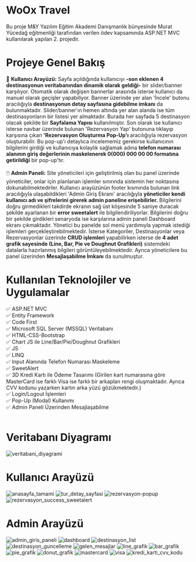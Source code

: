 #  WoOx Travel
Bu proje M&Y Yazılım Eğitim Akademi Danışmanlık bünyesinde Murat Yücedağ eğitmenliği tarafından verilen ödev kapsamında ASP.NET MVC kullanılarak yapılan 2. projedir.

# Projeye Genel Bakış
👤 <b>Kullanıcı Arayüzü:</b> Sayfa açıldığında kullanıcıyı <b>-son eklenen 4 destinasyonun veritabanından dinamik olarak geldiği-</b> bir slider/banner karşılıyor. Otomatik olarak değişen bannerlar arasında isterse kullanıcı da manuel olarak geçişler yapabiliyor. Banner üzerinde yer alan 'İncele' butonu aracılığıyla <b>destinasyonun detay sayfasına gidebilme imkanı</b> da bulunmaktadır. Slider/banner'ın hemen altında yer alan alanda ise tüm destinasyonların bir listesi yer almaktadır. Burada her sayfada 5 destinasyon olacak şekilde bir <b>Sayfalama Yapısı</b> kullanılmıştır. Son olarak ise kullanıcı isterse navbar üzerinde bulunan 'Rezervasyon Yap' butonuna tıklayıp karşısına çıkan <b>'Rezervasyon Oluşturma Pop-Up'ı</b> aracılığıyla rezervasyon oluşturabilir. Bu pop-up'ı detaylıca incelememiz gerekirse kullanıcının bilgilerini girdiği ve kullanıcıya kolaylık sağlamak adına <b>telefon numarası alanının giriş değerlerinin maskelenerek 0(000) 000 00 00 formatına getirildiği</b> bir pop-up'tır.
<br/><br/>
🖱️ <b>Admin Paneli:</b> Site yöneticileri için geliştirilmiş olan bu panel üzerinde yöneticiler, onlar için planlanan işlemler sınırında sistemin her noktasına dokunabilmektedirler. Kullanıcı arayüzünün footer kısmında bulunan link aracılığıyla ulaşabildikleri 'Admin Giriş Ekranı' aracılığıyla <b>yöneticiler kendi kullanıcı adı ve şifrelerini girerek admin paneline erişebilirler.</b> Bilgilerini doğru girmedikleri takdirde ekranın sağ üst köşesinde 5 saniye duracak şekilde ayarlanan bir <b>error sweetalert</b> ile bilgilendiriliyorlar. Bilgilerini doğru bir şekilde girdikleri senaryoda ise karşılarına admin paneli Dashboard ekranı çıkmaktadır. Yönetici bu panelde sol menü yardımıyla yapmak istediği işlemleri gerçekleştirebilmektedir. İsterse Kategoriler, Destinasyonlar veya Rezervasyonlar üzerinde <b>CRUD işlemleri</b> yapabilirken isterse de <b>4 adet grafik sayesinde (Line, Bar, Pie ve Doughnut Grafikleri)</b> sistemdeki datalarla hazırlanmış bilgileri görüntüleyebilmektedir. Ayrıca yöneticilere bu panel üzerinden <b>Mesajlaşabilme İmkanı</b> da sunulmuştur.

# Kullanılan Teknolojiler ve Uygulamalar
✅ ASP.NET MVC
<br>
✅ Entity Framework
<br>
✅ Code First
<br>
✅ Microsoft SQL Server (MSSQL) Veritabanı
<br>
✅ HTML-CSS-Bootstrap
<br>
✅ Chart JS ile Line/Bar/Pie/Doughnut Grafikleri
<br>
✅ JS
<br>
✅ LINQ
<br>
✅ Input Alanında Telefon Numarası Maskeleme
<br>
✅ SweetAlert
<br>
✅ 3D Kredi Kartı ile Ödeme Tasarımı (Girilen kart numarasına göre MasterCard ise farklı Visa ise farklı bir arkaplan rengi oluşmaktadır. Ayrıca CVV kodunu yazarken kartın arka yüzü gözükmektedir.)
<br>
✅ Login/Logout İşlemleri
<br>
✅ Pop-Up (Modal) Kullanımı
<br>
✅ Admin Paneli Üzerinden Mesajlaşabilme
<br><br>


# Veritabanı Diyagramı
![veritabani_diyagrami](https://github.com/user-attachments/assets/fae24e29-333f-4623-998a-6e6a890efbdd)

# Kullanıcı Arayüzü
![anasayfa_tamami](https://github.com/user-attachments/assets/41b2d274-5ffc-4d25-96cd-ab1eeebfbfb4)
![tur_detay_sayfasi](https://github.com/user-attachments/assets/667ed385-067f-4eb8-9aaf-ce95c894cb06)
![rezervasyon-popup](https://github.com/user-attachments/assets/49c31049-23e2-46c9-a5be-9508b8dccfec)
![rezervasyon_success_sweetalert](https://github.com/user-attachments/assets/8d9e015d-cc21-4903-98bf-3471bc1201c6)


# Admin Arayüzü
![admin_giris_paneli](https://github.com/user-attachments/assets/0a64e29d-a5b3-42be-b11a-fe7cd02d1172)
![dashboard](https://github.com/user-attachments/assets/0b2d37ef-1724-475e-a5ab-564166d5b332)
![destinasyon_list](https://github.com/user-attachments/assets/6e540303-7a57-4fcb-b9ba-12185c0c9d9a)
![destinasyon_guncelleme](https://github.com/user-attachments/assets/67895567-6bee-4ddc-b781-0b12f4a65522)
![gelen_mesajlar](https://github.com/user-attachments/assets/dc18d9f9-3f38-4187-812a-ab0ea5d0bf98)
![line_grafik](https://github.com/user-attachments/assets/6a03ce6f-df48-40d7-adce-fa82969e307e)
![bar_grafik](https://github.com/user-attachments/assets/4d492256-d5c8-40b4-987c-97a6041948b1)
![pie_grafik](https://github.com/user-attachments/assets/9cb97b90-952d-44e0-a429-c8a927358a4c)
![donut_grafik](https://github.com/user-attachments/assets/702274a6-69e6-4668-be4d-14ddbbeccd1d)
![mastercard](https://github.com/user-attachments/assets/9d2014dc-5ea1-4c89-8356-060355321954)
![visa](https://github.com/user-attachments/assets/2c7e2639-d1dd-4276-ba5a-051bc6b6a25e)
![kredi_karti_cvv_kodu](https://github.com/user-attachments/assets/5a1159f8-45e9-4f64-bfb1-de64d0191d2c)

